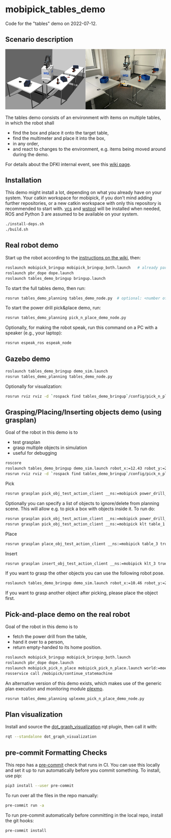mobipick_tables_demo
====================

Code for the "tables" demo on 2022-07-12.

Scenario description
--------------------

![mobipick_tables_sim_and_real.png](images/mobipick_tables_sim_and_real.png)

The tables demo consists of an environment with items on multiple tables, in which the robot shall

- find the box and place it onto the target table,
- find the multimeter and place it into the box,
- in any order,
- and react to changes to the environment, e.g. items being moved around during the demo.

For details about the DFKI internal event, see this [wiki page](https://git.ni.dfki.de/mobipick/documentation/-/wikis/Mobipick-tables-demo).

Installation
------------

This demo might install a lot, depending on what you already have on your
system. Your catkin workspace for mobipick, if you don't mind adding further
repositories, or a new catkin workspace with only this repository is
recommended to start with. [vcs](https://pypi.org/project/vcstool/) and
[wstool](http://wiki.ros.org/wstool) will be installed when needed,
ROS and Python 3 are assumed to be available on your system.

```bash
./install-deps.sh
./build.sh
```

Real robot demo
---------------

Start up the robot according to the [instructions on the
wiki](https://git.ni.dfki.de/mobipick/documentation/-/wikis/starting-up-the-robot),
then:


```bash
roslaunch mobipick_bringup mobipick_bringup_both.launch   # already part of the startup instructions
roslaunch pbr_dope dope.launch
roslaunch tables_demo_bringup bringup.launch
```

To start the full tables demo, then run:

```bash
rosrun tables_demo_planning tables_demo_node.py  # optional: <number of target table>, e.g., "4"; default: 2
```

To start the power drill pick&place demo, run:

```bash
rosrun tables_demo_planning pick_n_place_demo_node.py
```

Optionally, for making the robot speak, run this command on a PC with a speaker (e.g., your laptop):

```bash
rosrun espeak_ros espeak_node
```


Gazebo demo
-----------

```bash
roslaunch tables_demo_bringup demo_sim.launch
rosrun tables_demo_planning tables_demo_node.py
```

Optionally for visualization:

```bash
rosrun rviz rviz -d `rospack find tables_demo_bringup`/config/pick_n_place.rviz __ns:=mobipick
```

Grasping/Placing/Inserting objects demo (using grasplan)
--------------------------------------

Goal of the robot in this demo is to

- test grasplan
- grasp multiple objects in simulation
- useful for debugging

```bash
roscore
roslaunch tables_demo_bringup demo_sim.launch robot_x:=12.43 robot_y:=2.21 robot_yaw:=1.5708
rosrun rviz rviz -d `rospack find tables_demo_bringup`/config/pick_n_place.rviz __ns:=mobipick
```

Pick

```bash
rosrun grasplan pick_obj_test_action_client __ns:=mobipick power_drill_with_grip table_1
```

Optionally you can specify a list of objects to ignore/delete from planning scene. This will allow e.g. to pick
a box with objects inside it. To run do:

```bash
rosrun grasplan pick_obj_test_action_client __ns:=mobipick power_drill_with_grip table_1 object_to_ignore_1 object_to_ignore_2 ...
rosrun grasplan pick_obj_test_action_client __ns:=mobipick klt table_1 multimeter_1
```

Place

```bash
rosrun grasplan place_obj_test_action_client __ns:=mobipick table_3 true
```

Insert

```bash
rosrun grasplan insert_obj_test_action_client __ns:=mobipick klt_3 true
```

If you want to grasp the other objects you can use the following robot pose.

```bash
roslaunch tables_demo_bringup demo_sim.launch robot_x:=10.46 robot_y:=2.47 robot_yaw:=3.1415
```

If you want to grasp another object after picking, please place the object first.


Pick-and-place demo on the real robot
-------------------------------------

Goal of the robot in this demo is to

- fetch the power drill from the table,
- hand it over to a person,
- return empty-handed to its home position.

```bash
roslaunch mobipick_bringup mobipick_bringup_both.launch
roslaunch pbr_dope dope.launch
roslaunch mobipick_pick_n_place mobipick_pick_n_place.launch world:=moelk_tables_demo
rosservice call /mobipick/continue_statemachine
```

An alternative version of this demo exists, which makes use of the generic plan execution and monitoring module [plexmo](https://github.com/aiplan4eu/unified-planning-bridge/tree/master/up_bridge/plexmo).

```bash
rosrun tables_demo_planning uplexmo_pick_n_place_demo_node.py
```

Plan visualization
------------------

Install and source the
[dot_graph_visualization](https://github.com/DFKI-NI/dot_graph_visualization)
rqt plugin, then call it with:

```bash
rqt --standalone dot_graph_visualization
```

pre-commit Formatting Checks
----------------------------

This repo has a [pre-commit](https://pre-commit.com/) check that runs in CI.
You can use this locally and set it up to run automatically before you commit
something. To install, use pip:

```bash
pip3 install --user pre-commit
```

To run over all the files in the repo manually:

```bash
pre-commit run -a
```

To run pre-commit automatically before committing in the local repo, install the git hooks:

```bash
pre-commit install
